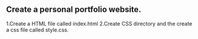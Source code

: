 ## Create a personal portfolio website.
1.Create a HTML file called index.html
2.Create CSS directory and the create a css file called style.css.